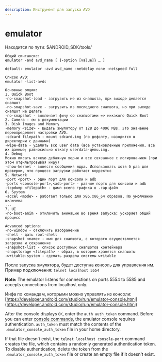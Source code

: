 ```yaml
---
description: Инструмент для запуска AVD
---
```


# emulator

Находится по пути: $ANDROID\_SDK/tools/

```text
Общий синтаксис:
emulator -avd avd_name [ {-option [value]} … ]

default: emulator -avd avd_name -netdelay none -netspeed full

Список AVD:
emulator -list-avds

Основные опции:
1. Quick Boot
-no-snapshot-load - загрузить не из снапшота, при выходе делается снапшот
-no-snapshot-save - загрузить из последнего снапшота, но при выходе снапшот не делать
-no-snapshot - выключает фичу со снапшотами => никакого Quick Boot
2. Camera - см в документации
3. Disk Images and Memory
-memory <size> - Выдать эмулятору от 128 до 4096 MBs. Это значение переопределяет настройки AVD.
-sdcard filepath - mount sdcard.img (по дефолту, назодится в директории с данными)
-wipe-data - удалить всю user data (все установленные приложения, все их данные; равносильно откату userdata-qemu.img.
4. Debug
Можно писать всякую дебажную херню и все связанное с логированием (при этом отфильтровывая инфу)
-show-kernel - вывести сообщения ядра. Использовать хотя б раз для проверки, что процесс загрузки работает корректно
5. Network
-port <port> - один порт для консоли и adb
-ports <console-port>,<adb-port> - разные порты для консоли и adb
-tcpdump <filepath> - дамп всего трафика в .cap-файл
6. System
-accel <mode> - работает только для x86,x86_64 образов. По умолчанию включена
...
7. UI
-no-boot-anim - отключить анимацию во время запуска: ускоряет общий процесс

Advanced options:
-no-window - отключить изображение
-shell - дать root-shell
-snapshot <name> - имя для снапшота, с которого осуществляется загрузка и сохранение
-snapshot-list - список доступных снапшотов контейнера
-snapstorage <filepath> - образ, в котором хранятся снапшоты
-writable-system - сделать разделы системы writable

```

После запуска эмулятора, будет доступна консоль для управления им. Пример подключения: `telnet localhost 5554`

**Note:** The emulator listens for connections on ports 5554 to 5585 and accepts connections from localhost only.

Инфа по командам, которыми можно управлять из консоли: [https://developer.android.com/studio/run/emulator-console.html](https://developer.android.com/studio/run/emulator-console.html)

After the console displays `OK`, enter the `auth auth_token` command. Before you can enter [console commands](https://developer.android.com/studio/run/emulator-console.html#querycontrol), the emulator console requires authentication. `auth_token` must match the contents of the `.emulator_console_auth_token` file in your home directory.

If that file doesn't exist, the `telnet localhost console-port` command creates the file, which contains a randomly generated authentication token. To disable authentication, delete the token from the `.emulator_console_auth_token` file or create an empty file if it doesn't exist.





